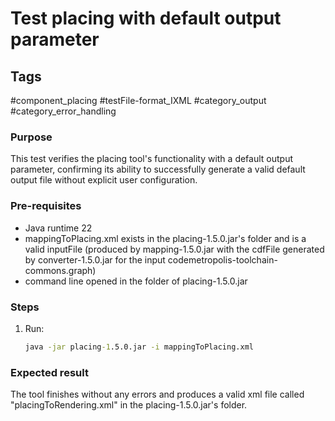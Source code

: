 # Test placing with default output parameter

## Tags
#component_placing #testFile-format_IXML #category_output #category_error_handling

### Purpose
This test verifies the placing tool's functionality with a default output parameter, confirming its ability to successfully generate a valid default output file without explicit user configuration.

### Pre-requisites
* Java runtime 22
* mappingToPlacing.xml exists in the placing-1.5.0.jar's folder and is a valid inputFile (produced by mapping-1.5.0.jar with the cdfFile generated by converter-1.5.0.jar for the input codemetropolis-toolchain-commons.graph)
* command line opened in the folder of placing-1.5.0.jar

### Steps
1. Run:
	```cmd
	java -jar placing-1.5.0.jar -i mappingToPlacing.xml
	``` 

### Expected result
The tool finishes without any errors and produces a valid xml file called "placingToRendering.xml" in the placing-1.5.0.jar's folder.